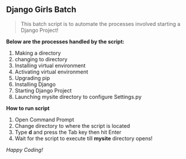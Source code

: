 ## Django Girls Batch

> This batch script is to automate the processes involved starting a Django Project!

**Below are the processes handled by the script:**
1. Making a directory
2. changing to directory
3. Installing virtual environment
4. Activating virtual environment
5. Upgrading pip
6. Installing Django
7. Starting Django Project
8. Launching mysite directory to configure Settings.py

**How to run script**
1. Open Command Prompt
2. Change directory to where the script is located
3. Type **d** and press the Tab key then hit Enter 
4. Wait for the script to execute till **mysite** directory opens!

_Happy Coding!_ 
